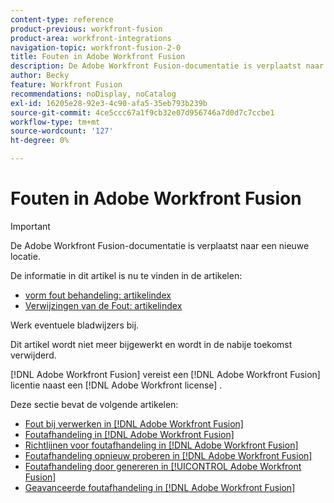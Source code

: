 ```yaml
---
content-type: reference
product-previous: workfront-fusion
product-area: workfront-integrations
navigation-topic: workfront-fusion-2-0
title: Fouten in Adobe Workfront Fusion
description: De Adobe Workfront Fusion-documentatie is verplaatst naar een nieuwe locatie. Dit artikel is vervangen, maar bevat een koppeling naar het nieuwe artikel dat deze functionaliteit behandelt.
author: Becky
feature: Workfront Fusion
recommendations: noDisplay, noCatalog
exl-id: 16205e28-92e3-4c90-afa5-35eb793b239b
source-git-commit: 4ce5ccc67a1f9cb32e07d956746a7d0d7c7ccbe1
workflow-type: tm+mt
source-wordcount: '127'
ht-degree: 0%

---
```


# Fouten in Adobe Workfront Fusion

>[!IMPORTANT]
>
>De Adobe Workfront Fusion-documentatie is verplaatst naar een nieuwe locatie.
>
>De informatie in dit artikel is nu te vinden in de artikelen:
>
>* [ vorm fout behandeling: artikelindex ](https://experienceleague.adobe.com/docs/workfront-fusion/using/create-scenarios/configure-error-handling/config-error-handling-toc.html)
>* [ Verwijzingen van de Fout: artikelindex ](https://experienceleague.adobe.com/docs/workfront-fusion/using/references/errors/errors-toc.html)
>
>Werk eventuele bladwijzers bij.
>
>Dit artikel wordt niet meer bijgewerkt en wordt in de nabije toekomst verwijderd.
>
>[!DNL Adobe Workfront Fusion] vereist een [!DNL Adobe Workfront Fusion] licentie naast een [!DNL Adobe Workfront license] .

Deze sectie bevat de volgende artikelen:

* [Fout bij verwerken in  [!DNL Adobe Workfront Fusion]](../../workfront-fusion/errors/error-processing.md)
* [Foutafhandeling in  [!DNL Adobe Workfront Fusion]](../../workfront-fusion/errors/error-handling.md)
* [Richtlijnen voor foutafhandeling in  [!DNL Adobe Workfront Fusion]](../../workfront-fusion/errors/directives-for-error-handling.md)
* [Foutafhandeling opnieuw proberen in  [!DNL Adobe Workfront Fusion]](../../workfront-fusion/errors/retry.md)
* [Foutafhandeling door genereren in [!UICONTROL Adobe Workfront Fusion]](../../workfront-fusion/errors/throw.md)
* [Geavanceerde foutafhandeling in  [!DNL Adobe Workfront Fusion]](../../workfront-fusion/errors/advanced-error-handling.md)
